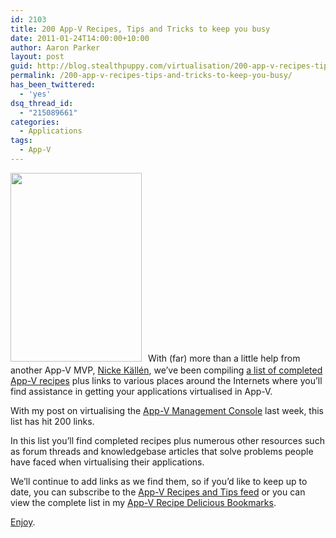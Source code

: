 ```yaml
---
id: 2103
title: 200 App-V Recipes, Tips and Tricks to keep you busy
date: 2011-01-24T14:00:00+10:00
author: Aaron Parker
layout: post
guid: http://blog.stealthpuppy.com/virtualisation/200-app-v-recipes-tips-and-tricks-to-keep-you-busy/
permalink: /200-app-v-recipes-tips-and-tricks-to-keep-you-busy/
has_been_twittered:
  - 'yes'
dsq_thread_id:
  - "215089661"
categories:
  - Applications
tags:
  - App-V
---
```

<img class="alignleft size-full wp-image-2101" style="margin-top: 0px; margin-right: 10px; margin-bottom: 5px; margin-left: 0px; border: 0px;" title="200.png" src="http://stealthpuppy.com/wp-content/uploads/2011/01/200.png" alt="" width="210" height="302" srcset="http://192.168.0.89/wp-content/uploads/2011/01/200.png 210w, http://192.168.0.89/wp-content/uploads/2011/01/200-104x150.png 104w, http://192.168.0.89/wp-content/uploads/2011/01/200-208x300.png 208w" sizes="(max-width: 210px) 100vw, 210px" />With (far) more than a little help from another App-V MVP, [Nicke Källén](http://www.viridisit.se/eng/blog/), we&#8217;ve been compiling [a list of completed App-V recipes](http://stealthpuppy.com/appvrecipes/) plus links to various places around the Internets where you&#8217;ll find assistance in getting your applications virtualised in App-V.

With my post on virtualising the [App-V Management Console](http://stealthpuppy.com/virtualisation/sequencing-the-app-v-management-console/) last week, this list has hit 200 links.

In this list you&#8217;ll find completed recipes plus numerous other resources such as forum threads and knowledgebase articles that solve problems people have faced when virtualising their applications.

We&#8217;ll continue to add links as we find them, so if you&#8217;d like to keep up to date, you can subscribe to the [App-V Recipes and Tips feed](http://feeds.feedburner.com/appvrecipes) or you can view the complete list in my [App-V Recipe Delicious Bookmarks](http://www.delicious.com/aaronparker/AppVRecipe).

[Enjoy](http://stealthpuppy.com/appvrecipes/).
